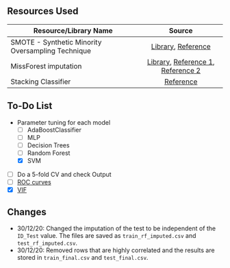 ## Resources Used

| Resource/Library Name | Source |
|---------------|:------:|
| SMOTE - Synthetic Minority Oversampling Technique | [Library](https://imbalanced-learn.org/stable/), [Reference](https://machinelearningmastery.com/smote-oversampling-for-imbalanced-classification/) |
| MissForest imputation | [Library](https://github.com/epsilon-machine/missingpy), [Reference 1](https://www.betterdatascience.com/python-missforest/), [Reference 2](https://towardsdatascience.com/missforest-the-best-missing-data-imputation-algorithm-4d01182aed3) |
| Stacking Classifier | [Reference](http://rasbt.github.io/mlxtend/user_guide/classifier/StackingClassifier/) |

## To-Do List
- Parameter tuning for each model
    - [ ] AdaBoostClassifier
    - [ ] MLP
    - [ ] Decision Trees
    - [ ] Random Forest
    - [X] SVM
- [ ] Do a 5-fold CV and check Output
- [ ] [ROC curves](https://scikit-learn.org/stable/auto_examples/model_selection/plot_roc.html)
- [X] [VIF](https://www.statsmodels.org/devel/generated/statsmodels.stats.outliers_influence.variance_inflation_factor.html)

## Changes
- 30/12/20: Changed the imputation of the test to be independent of the `ID_Test` value. The files are saved as `train_rf_imputed.csv` and `test_rf_imputed.csv`.
- 30/12/20: Removed rows that are highly correlated and the results are stored in `train_final.csv` and `test_final.csv`.